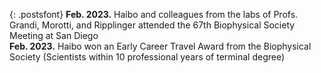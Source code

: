 

{: .postsfont}
**Feb. 2023.** Haibo and colleagues from the labs of Profs. Grandi, Morotti, and Ripplinger attended the 67th Biophysical Society Meeting at San Diego  
**Feb. 2023.** Haibo won an Early Career Travel Award from the Biophysical Society (Scientists within 10 professional years of terminal degree)